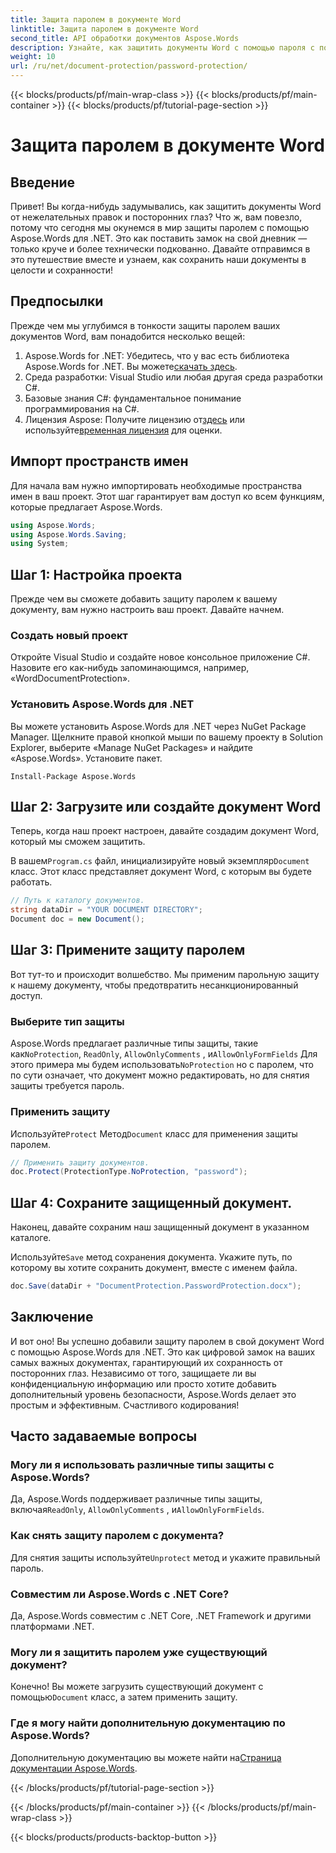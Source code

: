 ```yaml
---
title: Защита паролем в документе Word
linktitle: Защита паролем в документе Word
second_title: API обработки документов Aspose.Words
description: Узнайте, как защитить документы Word с помощью пароля с помощью Aspose.Words для .NET в этом подробном пошаговом руководстве.
weight: 10
url: /ru/net/document-protection/password-protection/
---
```


{{< blocks/products/pf/main-wrap-class >}}
{{< blocks/products/pf/main-container >}}
{{< blocks/products/pf/tutorial-page-section >}}

# Защита паролем в документе Word

## Введение

Привет! Вы когда-нибудь задумывались, как защитить документы Word от нежелательных правок и посторонних глаз? Что ж, вам повезло, потому что сегодня мы окунемся в мир защиты паролем с помощью Aspose.Words для .NET. Это как поставить замок на свой дневник — только круче и более технически подкованно. Давайте отправимся в это путешествие вместе и узнаем, как сохранить наши документы в целости и сохранности!

## Предпосылки

Прежде чем мы углубимся в тонкости защиты паролем ваших документов Word, вам понадобится несколько вещей:

1.  Aspose.Words for .NET: Убедитесь, что у вас есть библиотека Aspose.Words for .NET. Вы можете[скачать здесь](https://releases.aspose.com/words/net/).
2. Среда разработки: Visual Studio или любая другая среда разработки C#.
3. Базовые знания C#: фундаментальное понимание программирования на C#.
4.  Лицензия Aspose: Получите лицензию от[здесь](https://purchase.aspose.com/buy) или используйте[временная лицензия](https://purchase.aspose.com/temporary-license/) для оценки.

## Импорт пространств имен

Для начала вам нужно импортировать необходимые пространства имен в ваш проект. Этот шаг гарантирует вам доступ ко всем функциям, которые предлагает Aspose.Words.

```csharp
using Aspose.Words;
using Aspose.Words.Saving;
using System;
```

## Шаг 1: Настройка проекта

Прежде чем вы сможете добавить защиту паролем к вашему документу, вам нужно настроить ваш проект. Давайте начнем.

### Создать новый проект

Откройте Visual Studio и создайте новое консольное приложение C#. Назовите его как-нибудь запоминающимся, например, «WordDocumentProtection».

### Установить Aspose.Words для .NET

Вы можете установить Aspose.Words для .NET через NuGet Package Manager. Щелкните правой кнопкой мыши по вашему проекту в Solution Explorer, выберите «Manage NuGet Packages» и найдите «Aspose.Words». Установите пакет.

```shell
Install-Package Aspose.Words
```

## Шаг 2: Загрузите или создайте документ Word

Теперь, когда наш проект настроен, давайте создадим документ Word, который мы сможем защитить.

 В вашем`Program.cs` файл, инициализируйте новый экземпляр`Document` класс. Этот класс представляет документ Word, с которым вы будете работать.

```csharp
// Путь к каталогу документов.
string dataDir = "YOUR DOCUMENT DIRECTORY";
Document doc = new Document();
```

## Шаг 3: Примените защиту паролем

Вот тут-то и происходит волшебство. Мы применим парольную защиту к нашему документу, чтобы предотвратить несанкционированный доступ.

### Выберите тип защиты

 Aspose.Words предлагает различные типы защиты, такие как`NoProtection`, `ReadOnly`, `AllowOnlyComments` , и`AllowOnlyFormFields` Для этого примера мы будем использовать`NoProtection` но с паролем, что по сути означает, что документ можно редактировать, но для снятия защиты требуется пароль.

### Применить защиту

 Используйте`Protect` Метод`Document` класс для применения защиты паролем. 

```csharp
// Применить защиту документов.
doc.Protect(ProtectionType.NoProtection, "password");
```

## Шаг 4: Сохраните защищенный документ.

Наконец, давайте сохраним наш защищенный документ в указанном каталоге.


 Используйте`Save` метод сохранения документа. Укажите путь, по которому вы хотите сохранить документ, вместе с именем файла.

```csharp
doc.Save(dataDir + "DocumentProtection.PasswordProtection.docx");
```

## Заключение

И вот оно! Вы успешно добавили защиту паролем в свой документ Word с помощью Aspose.Words для .NET. Это как цифровой замок на ваших самых важных документах, гарантирующий их сохранность от посторонних глаз. Независимо от того, защищаете ли вы конфиденциальную информацию или просто хотите добавить дополнительный уровень безопасности, Aspose.Words делает это простым и эффективным. Счастливого кодирования!

## Часто задаваемые вопросы

### Могу ли я использовать различные типы защиты с Aspose.Words?

Да, Aspose.Words поддерживает различные типы защиты, включая`ReadOnly`, `AllowOnlyComments` , и`AllowOnlyFormFields`.

### Как снять защиту паролем с документа?

 Для снятия защиты используйте`Unprotect` метод и укажите правильный пароль.

### Совместим ли Aspose.Words с .NET Core?

Да, Aspose.Words совместим с .NET Core, .NET Framework и другими платформами .NET.

### Могу ли я защитить паролем уже существующий документ?

 Конечно! Вы можете загрузить существующий документ с помощью`Document` класс, а затем применить защиту.

### Где я могу найти дополнительную документацию по Aspose.Words?

 Дополнительную документацию вы можете найти на[Страница документации Aspose.Words](https://reference.aspose.com/words/net/).

{{< /blocks/products/pf/tutorial-page-section >}}

{{< /blocks/products/pf/main-container >}}
{{< /blocks/products/pf/main-wrap-class >}}

{{< blocks/products/products-backtop-button >}}
